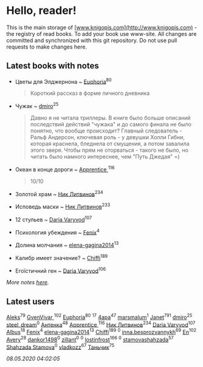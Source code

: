 # Hello, reader!
This is the main storage of [www.knigopis.com](http://www.knigopis.com) - the registry of read books.
To add your book use www-site. All changes are committed and synchronized with this git repository.
Do not use pull requests to make changes here.


## Latest books with notes
* Цветы для Элджернона ~ [Euphoria](users/106/106304994652616315178-google)<sup>80</sup>
    > Короткий рассказ в форме личного дневника

* Чужак ~ [dmiro](users/571/5714115-vkontakte)<sup>25</sup>
    > Давно я не читала триллеры. В книге было больше описаний последствий действий "чужака" и до самого финала не было понятно, что вообще происходит? Главный следователь - Ральф Андерсон, ключевая роль - у девушки Холли Гибни, которая краснела, бледнела от смущения, а потом завалила этого зверя. Чтобы прям не оторваться - такого не было, но читать было намного интереснее, чем "Путь Джедая" =)

* Океан в конце дороги ~ [Apprentice ](users/528/52821952-vkontakte)<sup>116</sup>
    > 10/10

* Золотой храм ~ [Ник Литвинов](users/241/241974816-vkontakte)<sup>234</sup>

* Исповедь маски ~ [Ник Литвинов](users/241/241974816-vkontakte)<sup>233</sup>

* 12 стульев ~ [Daria Varyvod](users/829/829893410524253-facebook)<sup>107</sup>

* Психология убеждения ~ [Fenix](users/111/111367585493471720963-google)<sup>4</sup>

* Долина молчания ~ [elena-gagina2014](users/208/208969292-yandex)<sup>13</sup>

* Калибр имеет значение? ~ [Chiffi](users/105/105831994080785626680-google)<sup>189</sup>

* Егоїстичний ген ~ [Daria Varyvod](users/829/829893410524253-facebook)<sup>106</sup>


_More notes [here](latest_books_with_notes.md)._


## Latest users
[Aleks](users/117/117835844513813219393-google)<sup>79</sup> 
[GvenVivar ](users/158/158266434925901-facebook)<sup>102</sup> 
[Euphoria](users/106/106304994652616315178-google)<sup>80</sup> 
[](users/153/1537586159620888-facebook)<sup>17</sup> 
[4apa](users/117/117392596378069249667-google)<sup>47</sup> 
[marsmalum](users/181/181053542-vkontakte)<sup>1</sup> 
[Janet](users/108/108113656204404967440-google)<sup>791</sup> 
[dmiro](users/571/5714115-vkontakte)<sup>25</sup> 
[steel_dream](users/178/178521027-vkontakte)<sup>0</sup> 
[Антенка](users/118/118158645037334943900-google)<sup>48</sup> 
[Apprentice ](users/528/52821952-vkontakte)<sup>116</sup> 
[Ник Литвинов](users/241/241974816-vkontakte)<sup>234</sup> 
[Daria Varyvod](users/829/829893410524253-facebook)<sup>107</sup> 
[Albus](users/221/2217138517343562098-mailru)<sup>18</sup> 
[Fenix](users/111/111367585493471720963-google)<sup>4</sup> 
[elena-gagina2014](users/208/208969292-yandex)<sup>13</sup> 
[Chiffi](users/105/105831994080785626680-google)<sup>189</sup> 
[](users/102/102482879989167895792-google)<sup>0</sup> 
[inna.besprozvannykh](users/733/73323849-yandex)<sup>69</sup> 
[En](users/333/333646551-vkontakte)<sup>102</sup> 
[Avery](users/567/56734832-yandex)<sup>28</sup> 
[dankor1498](users/115/115840544194890627090-google)<sup>0</sup> 
[zillant](users/114/114811718304622529304-google)<sup>0</sup> 
[](users/344/344511630-vkontakte)<sup>0</sup> 
[lostinfrost](users/217/217891524-vkontakte)<sup>166</sup> 
[](users/103/103030034741048415624-google)<sup>0</sup> 
[stamovashahzada](users/310/310646815-vkontakte)<sup>57</sup> 
[Shahzada Stamova](users/799/799658770022584575-mailru)<sup>0</sup> 
[vladkozz](users/572/57239276-vkontakte)<sup>67</sup> 
[Таньчик](users/209/2096581563762610-facebook)<sup>75</sup> 


_08.05.2020 04:02:05_
